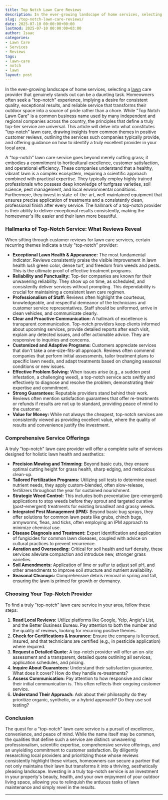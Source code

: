 ```yaml
---
title: Top Notch Lawn Care Reviews
description: In the ever-growing landscape of home services, selecting a lawn care provider that genuinely stands out can be a daunting task.
slug: /top-notch-lawn-care-reviews/
date: 2025-07-10 00:00:00+00:00
lastmod: 2025-07-10 00:00:00+03:00
author: Isaac
categories:
- Lawn Care
- Services
- Reviews
tags:
- lawn-care
- notch
- lawn
layout: post
---
```

In the ever-growing landscape of home services, selecting a [lawn](https://pestpolicy.com/10-essential-lawn-and-garden-tools-for-fall/) care provider that genuinely stands out can be a daunting task. Homeowners often seek a "top-notch" experience, implying a desire for consistent quality, exceptional results, and reliable service that transforms their outdoor space into a source of pride rather than a chore. While "Top Notch Lawn Care" is a common business name used by many independent and regional companies across the country, the principles that define a truly top-tier service are universal. This article will delve into what constitutes "top-notch" lawn care, drawing insights from common themes in positive customer reviews, outlining the services such companies typically provide, and offering guidance on how to identify a truly excellent provider in your local area.

A "top-notch" lawn care service goes beyond merely cutting grass; it embodies a commitment to horticultural excellence, customer satisfaction, and operational efficiency. These companies understand that a healthy, vibrant lawn is a complex ecosystem, requiring a scientific approach combined with practical expertise. They typically employ highly trained professionals who possess deep knowledge of turfgrass varieties, soil science, pest management, and local environmental conditions. Furthermore, they invest in state-of-the-art, well-maintained equipment that ensures precise application of treatments and a consistently clean, professional finish after every service. The hallmark of a top-notch provider is their ability to deliver exceptional results consistently, making the homeowner's life easier and their lawn more beautiful.

### Hallmarks of Top-Notch Service: What Reviews Reveal

When sifting through customer reviews for lawn care services, certain recurring themes indicate a truly "top-notch" provider:

* **Exceptional Lawn Health & Appearance:** The most fundamental indicator. Reviews consistently praise the visible improvement in lawn health  lush green color, dense turf, and freedom from weeds and pests. This is the ultimate proof of effective treatment programs.
* **Reliability and Punctuality:** Top-tier companies are known for their unwavering reliability. They show up on time, as scheduled, and consistently deliver services without prompting. This dependability is crucial for maintaining a consistent lawn care regimen.
* **Professionalism of Staff:** Reviews often highlight the courteous, knowledgeable, and respectful demeanor of the technicians and customer service representatives. Staff should be uniformed, arrive in clean vehicles, and communicate clearly.
* **Clear and Proactive Communication:** A hallmark of excellence is transparent communication. Top-notch providers keep clients informed about upcoming services, provide detailed reports after each visit, explain any detected issues, and offer actionable advice. They are responsive to inquiries and concerns.
* **Customized and Adaptive Programs:** Customers appreciate services that don't take a one-size-fits-all approach. Reviews often commend companies that perform initial assessments, tailor treatment plans to specific lawn needs, and adapt treatments based on changing seasonal conditions or new issues.
* **Effective Problem Solving:** When issues arise (e.g., a sudden pest infestation, a challenging weed), a top-notch service acts swiftly and effectively to diagnose and resolve the problem, demonstrating their expertise and commitment.
* **Strong Guarantees:** Reputable providers stand behind their work. Reviews often mention satisfaction guarantees that offer re-treatments or refunds if results are not up to standard, providing peace of mind to the customer.
* **Value for Money:** While not always the cheapest, top-notch services are consistently viewed as providing excellent value, where the quality of results and convenience justify the investment.

### Comprehensive Service Offerings

A truly "top-notch" lawn care provider will offer a complete suite of services designed for holistic lawn health and aesthetics:

* **Precision Mowing and Trimming:** Beyond basic cuts, they ensure optimal cutting height for grass health, sharp edging, and meticulous clean-up.
* **Tailored Fertilization Programs:** Utilizing soil tests to determine exact nutrient needs, they apply custom-blended, often slow-release, fertilizers throughout the year for sustained nourishment.
* **Strategic Weed Control:** This includes both preventative (pre-emergent) applications to stop weeds before they sprout and targeted curative (post-emergent) treatments for existing broadleaf and grassy weeds.
* **Integrated Pest Management (IPM):** Beyond basic bug sprays, they offer solutions for common lawn pests like grubs, chinch bugs, armyworms, fleas, and ticks, often employing an IPM approach to minimize chemical use.
* **Disease Diagnosis and Treatment:** Expert identification and application of fungicides for common lawn diseases, coupled with advice on cultural practices to prevent recurrence.
* **Aeration and Overseeding:** Critical for soil health and turf density, these services alleviate compaction and introduce new, stronger grass varieties.
* **Soil Amendments:** Application of lime or sulfur to adjust soil pH, and other amendments to improve soil structure and nutrient availability.
* **Seasonal Cleanups:** Comprehensive debris removal in spring and fall, ensuring the lawn is primed for growth or dormancy.

### Choosing Your Top-Notch Provider

To find a truly "top-notch" lawn care service in your area, follow these steps:

1.  **Read Local Reviews:** Utilize platforms like Google, Yelp, Angie's List, and the Better Business Bureau. Pay attention to both the number and the quality of reviews, looking for recurring positive themes.
2.  **Check for Certifications & Insurance:** Ensure the company is licensed, insured, and that technicians are certified (e.g., in pesticide application) where required.
3.  **Request a Detailed Quote:** A top-notch provider will offer an on-site assessment and a transparent, detailed quote outlining all services, application schedules, and pricing.
4.  **Inquire About Guarantees:** Understand their satisfaction guarantee. What does it cover? How do they handle re-treatments?
5.  **Assess Communication:** Pay attention to how responsive and clear their initial communication is. This often reflects their ongoing customer service.
6.  **Understand Their Approach:** Ask about their philosophy  do they prioritize organic, synthetic, or a hybrid approach? Do they use soil testing?

### Conclusion

The quest for a "top-notch" lawn care service is a pursuit of excellence, convenience, and peace of mind. While the name itself may be common, the qualities that define such a service are distinct: unwavering professionalism, scientific expertise, comprehensive service offerings, and an unyielding commitment to customer satisfaction. By diligently researching local providers and prioritizing those whose reviews consistently highlight these virtues, homeowners can secure a partner that not only maintains their lawn but transforms it into a thriving, aesthetically pleasing landscape. Investing in a truly top-notch service is an investment in your property's beauty, health, and your own enjoyment of your outdoor living space, allowing you to relinquish the arduous tasks of lawn maintenance and simply revel in the results.

---
